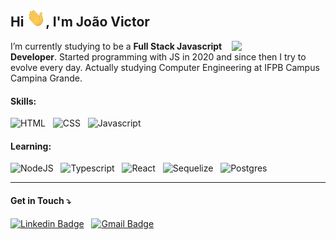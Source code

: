 ## Hi <img src="https://raw.githubusercontent.com/ABSphreak/ABSphreak/master/gifs/Hi.gif" width="30px">, I'm João Victor

<img src="https://www.flaticon.com/svg/static/icons/svg/479/479026.svg" align=right width=150 />

I’m currently studying to be a **Full Stack Javascript Developer**. Started programming with JS in 2020 and since then I try to evolve every day.
Actually studying Computer Engineering at IFPB Campus Campina Grande.

#### Skills: <br>
<img height="26" alt="HTML" src="https://devicon.dev/devicon.git/icons/html5/html5-original.svg"> &nbsp;
<img height="26" alt="CSS" src="https://devicon.dev/devicon.git/icons/css3/css3-original.svg"> &nbsp;
<img height="26" alt="Javascript" src="https://devicon.dev/devicon.git/icons/javascript/javascript-original.svg">

#### Learning: <br>
<img height="26" alt="NodeJS" src="https://devicon.dev/devicon.git/icons/nodejs/nodejs-original.svg"> &nbsp;
<img height="26" alt="Typescript" src="https://devicon.dev/devicon.git/icons/typescript/typescript-original.svg"> &nbsp;
<img height="26" alt="React" src="https://devicon.dev/devicon.git/icons/react/react-original.svg"> &nbsp;
<img height="26" alt="Sequelize" src="https://devicon.dev/devicon.git/icons/sequelize/sequelize-original.svg"> &nbsp;
<img height="26" alt="Postgres" src="https://devicon.dev/devicon.git/icons/postgresql/postgresql-original.svg">

<hr>

#### Get in Touch ⤵️

[![Linkedin Badge](https://img.shields.io/badge/linkedin%20-%230077B5.svg?&style=for-the-badge&logo=linkedin&logoColor=white)](https://www.linkedin.com/in/joaovictornsv/) &nbsp;
[![Gmail Badge](https://img.shields.io/badge/GMAIL-%23DC322F.svg?&style=for-the-badge&logo=gmail&logoColor=white)](mailto:joaovictornsv@gmail.com)
